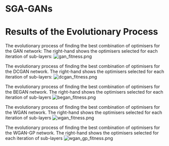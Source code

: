# SGA-GANs
# Results of the Evolutionary Process
The evolutionary process of finding the best combination of optimisers for the GAN network: The right-hand shows the optimisers selected for each iteration of sub-layers:
![gan_fitness.png](https://s2.loli.net/2024/04/01/m6pIzQPhDBUKiSg.png)

The evolutionary process of finding the best combination of optimisers for the DCGAN network. The right-hand shows the optimisers selected for each iteration of sub-layers:
![dcgan_fitness.png](https://s2.loli.net/2023/12/19/AYRNsMGcitHEXZb.png)

The evolutionary process of finding the best combination of optimisers for the BEGAN network. The right-hand shows the optimisers selected for each iteration of sub-layers
![began_fitness.png](https://s2.loli.net/2023/12/19/zXjpU8HGq3N9ItS.png)

The evolutionary process of finding the best combination of optimisers for the WGAN network. The right-hand shows the optimisers selected for each iteration of sub-layers
![wgan_fitness.png](https://s2.loli.net/2023/12/19/GKscz7yAXjERwHU.png)

The evolutionary process of finding the best combination of optimisers for the WGAN-GP network. The right-hand shows the optimisers selected for each iteration of sub-layers
![wgan_gp_fitness.png](https://s2.loli.net/2023/12/19/Q7kzgcH1yoRftFT.png)
